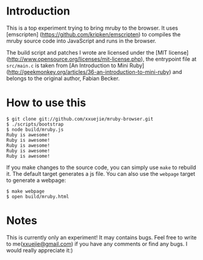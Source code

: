 # Introduction

This is a top experiment trying to bring mruby to the browser. It uses [emscripten]
(https://github.com/kripken/emscripten) to compiles the mruby source code into
JavaScript and runs in the browser.

The build script and patches I wrote are licensed under the [MIT license]
(http://www.opensource.org/licenses/mit-license.php), the entrypoint file at
`src/main.c` is taken from [An Introduction to Mini Ruby]
(http://geekmonkey.org/articles/36-an-introduction-to-mini-ruby) and
belongs to the original author, Fabian Becker.

# How to use this

    $ git clone git://github.com/xxuejie/mruby-browser.git
    $ ./scripts/bootstrap
    $ node build/mruby.js
    Ruby is awesome!
    Ruby is awesome!
    Ruby is awesome!
    Ruby is awesome!
    Ruby is awesome!

If you make changes to the source code, you can simply use `make` to rebuild it. The default target generates a js file. You can also use the `webpage` target to generate a webpage:

    $ make webpage
    $ open build/mruby.html

# Notes

This is currently only an experiment! It may contains bugs. Feel free to write to me(xxuejie@gmail.com) if you have any comments or find any bugs. I would really appreciate it:)

